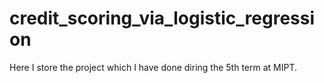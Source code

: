 # credit_scoring_via_logistic_regression

Here I store the project which I have done diring the 5th term at MIPT.
